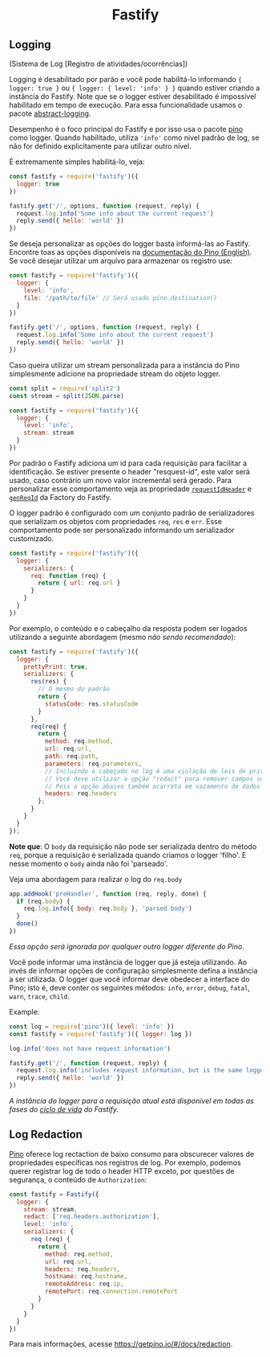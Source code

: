 <h1 align="center">Fastify</h1>

## Logging
(Sistema de Log [Registro de atividades/ocorrências])

Logging é desabilitado por parão e você pode habilitá-lo informando `{ logger: true }` ou `{ logger: { level: 'info' } }` quando estiver criando a instância do Fastify. Note que se o logger estiver desabilitado é impossível habilitado em tempo de execução. Para essa funcionalidade usamos o pacote [abstract-logging](https://www.npmjs.com/package/abstract-logging).

Desempenho é o foco principal do Fastify e por isso usa o pacote [pino](https://github.com/pinojs/pino) como logger. Quando habilitado, utiliza `'info'` como nível padrão de log, se não for definido explicitamente para utilizar outro nível.

É extremamente simples habilitá-lo, veja:

```js
const fastify = require('fastify')({
  logger: true
})

fastify.get('/', options, function (request, reply) {
  request.log.info('Some info about the current request')
  reply.send({ hello: 'world' })
})
```

Se deseja personalizar as opções do logger basta informá-las ao Fastify.
Encontre toas as opções disponíveis na [documentação do Pino (English)](https://github.com/pinojs/pino/blob/master/docs/api.md#pinooptions-stream). Se você desejar utilizar um arquivo para armazenar os registro use: 

```js
const fastify = require('fastify')({
  logger: {
    level: 'info',
    file: '/path/to/file' // Será usado pino.destination()
  }
})

fastify.get('/', options, function (request, reply) {
  request.log.info('Some info about the current request')
  reply.send({ hello: 'world' })
})
```

Caso queira utilizar um stream personalizada para a instância do Pino simplesmente adicione na propriedade stream do objeto logger.

```js
const split = require('split2')
const stream = split(JSON.parse)

const fastify = require('fastify')({
  logger: {
    level: 'info',
    stream: stream
  }
})
```

<a name="logging-request-id"></a>
Por padrão o Fastify adiciona um id para cada requisição para facilitar a identificação. Se estiver presente o header "resquest-id", este valor será usado, caso contrário um novo valor incremental será gerado. Para personalizar esse comportamento veja as propriedade [`requestIdHeader`](https://github.com/fastify/docs-portuguese/blob/master/docs/Server.md#factory-request-id-header) e [`genReqId`](https://github.com/fastify/docs-portuguese/blob/master/docs/Server.md#gen-request-id) da Factory do Fastify.

O logger padrão é configurado com um conjunto padrão de serializadores que serializam os objetos com propriedades `req`, `res` e `err`. Esse comportamento pode ser personalizado informando um serializador customizado.
```js
const fastify = require('fastify')({
  logger: {
    serializers: {
      req: function (req) {
        return { url: req.url }
      }
    }
  }
})
```
Por exemplo, o conteúdo e o cabeçalho da resposta podem ser logados utilizando a seguinte abordagem (mesmo *não sendo recomendado*):

```js
const fastify = require('fastify')({
  logger: {
    prettyPrint: true,
    serializers: {
      res(res) {
        // O mesmo do padrão
        return {
          statusCode: res.statusCode
        }
      },
      req(req) {
        return {
          method: req.method,
          url: req.url,
          path: req.path,
          parameters: req.parameters,
          // Incluindo o cabeçado no log é uma violação de leis de privacidade, ex. GDPR.
          // Você deve utilizar a opção "redact" para remover campos sensíveis.
          // Pois a opção abaixo também acarreta em vazamento de dados de autenticação.
          headers: req.headers
        };
      }
    }
  }
});
```
**Note que**: O `body` da requisição não pode ser serializada dentro do método `req`, porque a requisição é serializada quando criamos o logger 'filho'. E nesse momento o `body` ainda não foi 'parseado'.

Veja uma abordagem para realizar o log do `req.body`

```js
app.addHook('preHandler', function (req, reply, done) {
  if (req.body) {
    req.log.info({ body: req.body }, 'parsed body')
  }
  done()
})
```


*Essa opção será ignorada por qualquer outro logger diferente do Pino.*

Você pode informar uma instância de logger que já esteja utilizando. Ao invés de informar opções de configuração simplesmente defina a instância a ser utilizada.
O logger que você informar deve obedecer a interface do Pino; isto é, deve conter os seguintes métodos:
`info`, `error`, `debug`, `fatal`, `warn`, `trace`, `child`.

Example:

```js
const log = require('pino')({ level: 'info' })
const fastify = require('fastify')({ logger: log })

log.info('does not have request information')

fastify.get('/', function (request, reply) {
  request.log.info('includes request information, but is the same logger instance as `log`')
  reply.send({ hello: 'world' })
})
```

*A instância do logger para a requisição atual está disponível em todas as fases do [ciclo de vida](https://github.com/fastify/docs-portuguese/blob/master/docs/Lifecycle.md) do Fastify.*

## Log Redaction

[Pino](https://getpino.io) oferece log rectaction de baixo consumo para obscurecer valores de propriedades específicas nos registros de log.
Por exemplo, podemos querer registrar log de todo o header HTTP exceto, por questões de segurança, o conteúdo de `Authorization`:

```js
const fastify = Fastify({
  logger: {
    stream: stream,
    redact: ['req.headers.authorization'],
    level: 'info',
    serializers: {
      req (req) {
        return {
          method: req.method,
          url: req.url,
          headers: req.headers,
          hostname: req.hostname,
          remoteAddress: req.ip,
          remotePort: req.connection.remotePort
        }
      }
    }
  }
})
```

Para mais informações, acesse https://getpino.io/#/docs/redaction.
